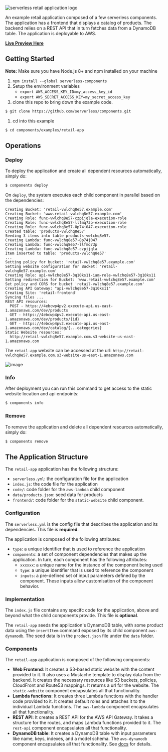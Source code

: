 ![serverless retail application logo](https://s3.amazonaws.com/assets.github.serverless/serverless-retail-readme-2.png)

An example retail application composed of a few serverless components. The application has a frontend that displays a catalog of products. The backend relies on a REST API that in turn fetches data from a DynamoDB table. The application is deployable to AWS.

**[Live Preview Here](https://s3.amazonaws.com/retail-cb2s100ejz.example.com/index.html)**

## Getting Started

**Note:** Make sure you have Node.js 8+ and npm installed on your machine

1. `npm install --global serverless-components`
1. Setup the environment variables
   * `export AWS_ACCESS_KEY_ID=my_access_key_id`
   * `export AWS_SECRET_ACCESS_KEY=my_secret_access_key`
1. clone this repo to bring down the example code.
```sh
$ git clone https://github.com/serverless/components.git
```
1. cd into this example
```sh
$ cd components/examples/retail-app
```

## Operations

### Deploy

To deploy the application and create all dependent resources automatically, simply do:

```sh
$ components deploy
```
On `deploy`, the system executes each child component in parallel based on the dependencies:

```
Creating Bucket: 'retail-vwlchq8e57.example.com'
Creating Bucket: 'www.retail-vwlchq8e57.example.com'
Creating Role: func-vwlchq8e57-czpijqla-execution-role
Creating Role: func-vwlchq8e57-llfmq73p-execution-role
Creating Role: func-vwlchq8e57-8p74j047-execution-role
Created table: 'products-vwlchq8e57'
Seeding 3 items into table products-vwlchq8e57.
Creating Lambda: func-vwlchq8e57-8p74j047
Creating Lambda: func-vwlchq8e57-llfmq73p
Creating Lambda: func-vwlchq8e57-czpijqla
Item inserted to table: 'products-vwlchq8e57'
...
Setting policy for bucket: 'retail-vwlchq8e57.example.com'
Setting website configuration for Bucket: 'retail-vwlchq8e57.example.com'
Creating Role: api-vwlchq8e57-3q10ks11-iam-role-vwlchq8e57-3q10ks11
Setting redirection for Bucket: 'www.retail-vwlchq8e57.example.com'
Set policy and CORS for bucket 'retail-vwlchq8e57.example.com'
Creating API Gateway: "api-vwlchq8e57-3q10ks11"
Creating Site: 'retail-frontend'
Syncing files ...
REST API resources:
  POST - https://4ebcwp4pv2.execute-api.us-east-1.amazonaws.com/dev/products
  GET - https://4ebcwp4pv2.execute-api.us-east-1.amazonaws.com/dev/products/{id}
  GET - https://4ebcwp4pv2.execute-api.us-east-1.amazonaws.com/dev/catalog/{...categories}
Static Website resources:
  http://retail-vwlchq8e57.example.com.s3-website-us-east-1.amazonaws.com
```

The `retail-app` website can be accessed at the url: `http://retail-vwlchq8e57.example.com.s3-website-us-east-1.amazonaws.com`

![image](https://user-images.githubusercontent.com/8188/38950844-cc5c7138-4314-11e8-9134-ceb0b381fd5f.png)

### Info

After deployment you can run this command to get access to the static website location and api endpoints:

```sh
$ components info
```

### Remove

To remove the application and delete all dependent resources automatically, simply do:

```sh
$ components remove
```

## The Application Structure

The `retail-app` application has the following structure:

* `serverless.yml`: the configuration file for the application
* `index.js`: the code file for the application
* `code/`: code folder for the `aws-lambda` child component
* `data/products.json`: seed data for products
* `frontend/`: code folder for the `static-website` child component.

### Configuration

The `serverless.yml` is the config file that describes the application and its dependencies. This file is **required**.

The application is composed of the following attributes:

* `type`: a unique identifier that is used to reference the application
* `components`: a set of component dependencies that makes up the application. In turn, each component has the following attributes:
    * `xxxxxx`: a unique name for the instance of the component being used
    * `type`: a unique identifier that is used to reference the component
    * `inputs`: a pre-defined set of input parameters defined by the component. These inputs allow customisation of the component behavior.

### Implementation

The `index.js` file contains any specifc code for the application, above and beyond what the child components provide. This file is **optional**.

The `retail-app` seeds the application's DynamoDB table, with some product data using the `insertItem` command exposed by its child component `aws-dynamodb`. The seed data is in the `product.json` file under the `data` folder.

### Components

The `retail-app` application is composed of the following components:

* **Web Frontend**: It creates a S3-based static website with the content provided to it. It also uses a Mustache template to display data from the backend. It creates the necessary resources like S3 buckets, policies, CloudFront and Route53 mappings. It returns a url for the website. The `static-website` component encapsulates all that functionality.
* **Lambda functions**: It creates three Lambda functions with the handler code provided to it. It creates default roles and attaches it to the individual Lambda functions. The `aws-lambda` component encapsulates all that functionality.
* **REST API**: It creates a REST API for the AWS API Gateway. It takes a structure for the routes, and maps Lambda functions provided to it. The `rest-api` component encapsulates all that functionality.
* **DynamoDB table**: It creates a DynamoDB table with input parameters like name, keys, indexes, and a model schema. The `aws-dynamodb` component encapsulates all that functionality. See [docs](../../registry/aws-dynamodb/README.md) for details.
